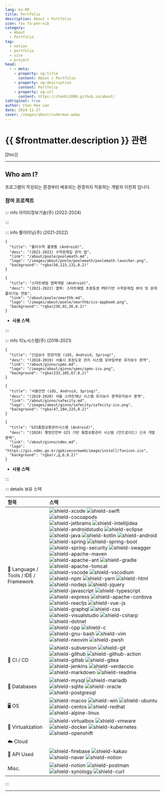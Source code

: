 ```yaml
---
lang: ko-KR
title: Portfolio
description: About > Portfolio
icon: fas fa-pen-nib
category: 
  - About
  - Portfolio
tag:
  - notion
  - portfolio
  - site
  - project
head:
  - - meta:
    - property: og:title
      content: About > Portfolio
    - property: og:description
      content: Portfolio
    - property: og:url
      content: https://chanhi2000.github.io/about/
isOriginal: true
author: Chan Hee Lee
date: 2024-11-27
cover: /images/about/coderman.webp
---
```


# {{ $frontmatter.description }} 관련

[[toc]]

---

## Who am I?

<TagLinks />

프로그램이 작성되는 환경부터 배포되는 환경까지 적용하는 개발자 이찬희 입니다.

### 참여 프로젝트

::: info 아이티정보기술(주) (2022-2024)

:::

::: info 풀이러닝(주) (2021-2022)

```component VPCard
{
  "title": "풀이수학 플랫폼 (Android)",
  "desc": "(2021-2022) 수학문제집 관리 앱",
  "link": "/about/poole/poolemath.md",
  "logo": "/images/about/poole/poolemath/poolemath-launcher.png",
  "background": "rgba(56,123,131,0.2)"
}
```

```component VPCard
{
  "title": "스마트해법 앱북개발 (Android)",
  "desc": "(2021-2022) 앱북: 스마트해법 초중등생 PDF기반 수학문제집 뷰어 및 문제풀이기능 연동",
  "link": "/about/poole/smarthb.md",
  "logo": "/images/about/poole/smarthb/ico-appbook.png",
  "background": "rgba(236,92,36,0.2)"
}
```

- **사용 스택**: <ShieldsGroup logos="openjdk,intellijidea,gradle,android,androidstudio,git,firebase,jetpackcompose,bitbucket,jira,confluence,docker,nodedotjs,mysql,express,amazons3"/>

:::

::: info 지노시스템(주) (2018-2021)

```component VPCard
{
  "title": "긴급보수 현장지원 (iOS, Android, Spring)",
  "desc": "(2018-2019) 서울시 포장도로 관리 시스템 모바일부분 유지보수 용역",
  "link": "/about/ginno/spms.md",
  "logo": "/images/about/ginno/spms/spms-ico.png",
  "background": "rgba(233,105,67,0.2)"
}
```

```component VPCard
{
  "title": "서울안전 (iOS, Android, Spring)",
  "desc": "(2019-2020) 서울 스마트재난 시스템 유지보수 용역유지보수 용역",
  "link": "/about/ginno/safecity.md",
  "logo": "/images/about/ginno/safecity/safecity-ico.png",
  "background": "rgba(47,104,225,0.2)"
}
```

```component VPCard
{
  "title": "GIS통합상황관리시스템 (Android)",
  "desc": "(2020) 행정안전부 GIS 기반 통합상황관리 시스템 (안드로이드) 신규 개발 용역",
  "link": "/about/ginno/ndms.md",
  "logo": "https://gis.ndms.go.kr/gpkisecureweb/image/install/favicon.ico",
  "background": "rgba(r,g,b,0.2)"
}
```

- **사용 스택**: <ShieldsGroup logos="openjdk,swift,kotlin,oracle,eclipseide,postman,intellijidea,apple,xcode,cocoapods,spring,gradle,apachemaven,android,androidstudio,git,gitea,nodedotjs,apachecordova,verdaccio,docker,windows,jenkins"/>

:::



::: details 보유 스택

| 항목 | 스택 |
| :--- | :--- |
| :rocket: Language / Tools / IDE / Framework | ![shield-xcode][shield-xcode] ![shield-swift][shield-swift] ![shield-cocoapods][shield-cocoapods]<br/>![shield-jetbrains][shield-jetbrains] ![shield-intellijidea][shield-intellijidea] ![shield-androidstudio][shield-androidstudio] ![shield-eclipse][shield-eclipse] ![shield-java][shield-java] ![shield-kotlin][shield-kotlin] ![shield-android][shield-android] ![shield-spring][shield-spring] ![shield-spring-boot][shield-spring-boot] ![shield-spring-security][shield-spring-security] ![shield-swagger][shield-swagger] ![shield-apache-maven][shield-apache-maven] ![shield-apache-ant][shield-apache-ant] ![shield-gradle][shield-gradle] ![shield-apache-tomcat][shield-apache-tomcat] <br/>![shield-vscode][shield-vscode] ![shield-vscodium][shield-vscodium] ![shield-npm][shield-npm] ![shield-yarn][shield-yarn] ![shield-html][shield-html] ![shield-nodejs][shield-nodejs] ![shield-jquery][shield-jquery] ![shield-javascript][shield-javascript] ![shield-typescript][shield-typescript] ![shield-express][shield-express] ![shield-apache-cordova][shield-apache-cordova] ![shield-reactjs][shield-reactjs] ![shield-vue-js][shield-vue-js] ![shield-graphql][shield-graphql] ![shield-css][shield-css]<br/> ![shield-visualstudio][shield-visualstudio] ![shield-csharp][shield-csharp] ![shield-dotnet][shield-dotnet] <br/> ![shield-cpp][shield-cpp] ![shield-c][shield-c] <br/> ![shield-gnu-bash][shield-gnu-bash] ![shield-vim][shield-vim] ![shield-neovim][shield-neovim] ![shield-pwsh][shield-pwsh] |
| :truck: CI / CD | ![shield-subversion][shield-subversion] ![shield-git][shield-git]<br/> ![shield-github][shield-github] ![shield-github-action][shield-github-action] ![shield-gitlab][shield-gitlab] ![shield-gitea][shield-gitea] <br/> ![shield-jenkins][shield-jenkins] ![shield-verdaccio][shield-verdaccio] <br/> ![shield-markdown][shield-markdown] ![shield-readme][shield-readme] |
|	:mag_right: Databases | ![shield-mysql][shield-mysql] ![shield-mariadb][shield-mariadb] ![shield-sqlite][shield-sqlite] ![shield-oracle][shield-oracle] ![shield-postgresql][shield-postgresql] |
| :desktop_computer: OS | ![shield-macos][shield-macos] ![shield-win][shield-win] ![shield-ubuntu][shield-ubuntu] ![shield-centos][shield-centos] ![shield-redhat][shield-redhat] ![shield-alpine-linux][shield-alpine-linux] |
| :ship: Virtualization | ![shield-virtualbox][shield-virtualbox] ![shield-vmware][shield-vmware] ![shield-docker][shield-docker] ![shield-kubernetes][shield-kubernetes] ![shield-openshift][shield-openshift] |
| :cloud: Cloud | |
| :vertical_traffic_light: API Used | ![shield-firebase][shield-firebase] ![shield-kakao][shield-kakao] ![shield-naver][shield-naver] ![shield-notion][shield-notion] |
| Misc. | ![shield-notion][shield-notion] ![shield-postman][shield-postman] ![shield-synology][shield-synology] ![shield-curl][shield-curl] |

:::

---

[shield-swift]: https://img.shields.io/badge/Swift-FA7343?logo=swift&logoColor=white&style=flat-square
[shield-xcode]: https://img.shields.io/badge/Xcode-1575F9?logo=Xcode&logoColor=white&style=flat-square
[shield-cocoapods]: https://img.shields.io/badge/CocoaPods-EE3322?logo=CocoaPods&logoColor=white&style=flat-square

[shield-jetbrains]: https://img.shields.io/badge/Jetbrains-000000?logo=jetbrains&logoColor=white&style=flat-square
[shield-intellijidea]: https://img.shields.io/badge/Intellij%20Idea-000000?logo=intellijidea&logoColor=white&style=flat-square
[shield-androidstudio]: https://img.shields.io/badge/Android%20Studio-3DDC84?logo=androidstudio&logoColor=white&style=flat-square
[shield-eclipse]: https://img.shields.io/badge/Eclipse-2C2255?logo=eclipseide&logoColor=white&style=flat-square 
[shield-java]: https://img.shields.io/badge/Java-007396?logo=openjdk&logoColor=white&style=flat-square
[shield-kotlin]: https://img.shields.io/badge/Kotlin-0095D5?logo=kotlin&logoColor=white&style=flat-square
[shield-android]: https://img.shields.io/badge/Android-3DDC84?logo=android&logoColor=white&style=flat-square
[shield-spring]: https://img.shields.io/badge/Spring-6DB33F?logo=Spring&logoColor=white&style=flat-square
[shield-spring-boot]: https://img.shields.io/badge/Spring%20Boot-6DB33F?logo=Springboot&logoColor=white&style=flat-square
[shield-spring-security]: https://img.shields.io/badge/Spring%20Security-6DB33F?logo=Springsecurity&logoColor=white&style=flat-square
[shield-swagger]: https://img.shields.io/badge/Swagger-85EA2D?logo=swagger&logoColor=white&style=flat-square
[shield-apache-maven]: https://img.shields.io/badge/Apache%20Maven-C71A36?logo=apachemaven&logoColor=white&style=flat-square
[shield-apache-ant]: https://img.shields.io/badge/Apache%20Ant-A81C7D?logo=apacheant&logoColor=white&style=flat-square
[shield-gradle]: https://img.shields.io/badge/Gradle-02303A?logo=gradle&logoColor=white&style=flat-square
[shield-apache-tomcat]: https://img.shields.io/badge/Apache%20Tomcat-F8DC75?logo=apachetomcat&logoColor=white&style=flat-square 

[shield-vscode]: https://img.shields.io/badge/Visual%20Studio%20Code-007ACC?logo=visualstudiocode&logoColor=white&style=flat-square
[shield-vscodium]: https://img.shields.io/badge/VSCodium-2F80ED?logo=vscodium&logoColor=white&style=flat-square
[shield-npm]: https://img.shields.io/badge/npm-CB3837?logo=npm&logoColor=white&style=flat-square
[shield-yarn]: https://img.shields.io/badge/yarn-2C8EBB?logo=yarn&logoColor=white&style=flat-square
[shield-html]: https://img.shields.io/badge/HTML-E34F26?logo=html5&logoColor=white&style=flat-square
[shield-jquery]: https://img.shields.io/badge/jQuery-0769AD?logo=jQuery&logoColor=white&style=flat-square
[shield-nodejs]: https://img.shields.io/badge/Node.js-339933?logo=nodedotjs&logoColor=white&style=flat-square
[shield-javascript]: https://img.shields.io/badge/Javascript-F7DF1E?logo=javascript&logoColor=white&style=flat-square
[shield-typescript]: https://img.shields.io/badge/Typescript-3178C6?logo=typescript&logoColor=white&style=flat-square
[shield-express]: https://img.shields.io/badge/Express-000000?logo=express&logoColor=white&style=flat-square
[shield-apache-cordova]: https://img.shields.io/badge/Apache%20Cordova-E8E8E8?logo=Apache%20Cordova&logoColor=white&style=flat-square
[shield-reactjs]: https://img.shields.io/badge/React.js-61DAFB?logo=react&logoColor=white&style=flat-square
[shield-vue-js]: https://img.shields.io/badge/Vue.js-4FC08D?logo=vuedotjs&logoColor=white&style=flat-square
[shield-graphql]: https://img.shields.io/badge/GraphQL-E10098?logo=GraphQL&logoColor=white&style=flat-square
[shield-css]: https://img.shields.io/badge/css3-1572B6?logo=css3&logoColor=white&style=flat-square

[shield-visualstudio]: https://img.shields.io/badge/Visual%20Studio-5C2D91?logo=visualstudio&logoColor=white&style=flat-square
[shield-csharp]: https://img.shields.io/badge/C%20Sharp-239120?logo=csharp&logoColor=white&style=flat-square
[shield-dotnet]: https://img.shields.io/badge/.Net%20Core-5C2D91?logo=dotnet&logoColor=white&style=flat-square
[shield-cpp]: https://img.shields.io/badge/C++-00599C?logo=cplusplus&logoColor=white&style=flat-square
[shield-c]: https://img.shields.io/badge/C-A8B9CC?logo=c&logoColor=white&style=flat-square

[shield-gnu-bash]: https://img.shields.io/badge/GNU%20Bash-4EAA25?logo=gnubash&logoColor=white&style=flat-square
[shield-vim]: https://img.shields.io/badge/Vim-019733?logo=vim&logoColor=white&style=flat-square
[shield-neovim]: https://img.shields.io/badge/Neovim-57A143?logo=neovim&logoColor=white&style=flat-square
[shield-pwsh]: https://img.shields.io/badge/Powershell-5391FE?logo=powershell&logoColor=white&style=flat-square

[shield-subversion]: https://img.shields.io/badge/Subversion-809CC9?logo=Subversion&logoColor=white&style=flat-square
[shield-git]: https://img.shields.io/badge/Git-F05032?logo=git&logoColor=white&style=flat-square
[shield-github]: https://img.shields.io/badge/Github-181717?logo=github&logoColor=white&style=flat-square
[shield-github-action]: https://img.shields.io/badge/Github%20Actions-2088FF?logo=githubactions&logoColor=white&style=flat-square
[shield-gitlab]: https://img.shields.io/badge/Gitlab-FC6D26?logo=gitlab&logoColor=white&style=flat-square
[shield-gitea]: https://img.shields.io/badge/Gitea-609926?logo=Gitea&logoColor=white&style=flat-square
[shield-jenkins]: https://img.shields.io/badge/Jenkins-D24939?logo=jenkins&logoColor=white&style=flat-square
[shield-markdown]: https://img.shields.io/badge/Markdown-000000?logo=jenkins&logoColor=white&style=flat-square
[shield-readme]: https://img.shields.io/badge/ReadMe-018EF5?logo=readme&logoColor=white&style=flat-square
[shield-verdaccio]: https://img.shields.io/badge/Verdaccio-4B5E40?logo=verdaccio&logoColor=white&style=flat-square

[shield-mysql]: https://img.shields.io/badge/MySQL-4479A1?logo=mysql&logoColor=white&style=flat-square
[shield-mariadb]: https://img.shields.io/badge/MariaDB-003545?logo=MariaDB&logoColor=white&style=flat-square
[shield-sqlite]: https://img.shields.io/badge/SQLite-003B57?logo=sqlite&logoColor=white&style=flat-square
[shield-oracle]: https://img.shields.io/badge/Oracle-F80000?logo=oracle&logoColor=white&style=flat-square
[shield-postgresql]: https://img.shields.io/badge/PostgreSQL-4169E1?logo=postgresql&logoColor=white&style=flat-square

[shield-macos]: https://img.shields.io/badge/macOS-000000?logo=apple&logoColor=white&style=flat-square
[shield-win]: https://img.shields.io/badge/Windows-0078D6?logo=windows&logoColor=white&style=flat-square
[shield-ubuntu]: https://img.shields.io/badge/Ubuntu-E95420?logo=ubuntu&logoColor=white&style=flat-square
[shield-centos]: https://img.shields.io/badge/CentOS-262577?logo=centos&logoColor=white&style=flat-square
[shield-redhat]: https://img.shields.io/badge/Red%20Hat-EE0000?logo=redhat&logoColor=white&style=flat-square
[shield-alpine-linux]: https://img.shields.io/badge/Alpine%20Linux-E95420?logo=alpinelinux&logoColor=white&style=flat-square

[shield-virtualbox]: https://img.shields.io/badge/Virtualbox-183A61?logo=virtualbox&logoColor=white&style=flat-square
[shield-vmware]: https://img.shields.io/badge/VMWare-607078?logo=vmward&logoColor=white&style=flat-square
[shield-docker]: https://img.shields.io/badge/Docker-2496ED?logo=docker&logoColor=white&style=flat-square
[shield-kubernetes]: https://img.shields.io/badge/Kubernetes-326CE5?logo=Kubernetes&logoColor=white&style=flat-square
[shield-openshift]: https://img.shields.io/badge/Openshift-EE0000?logo=redhatopenshift&logoColor=white&style=flat-square

[shield-firebase]: https://img.shields.io/badge/Firebase%20API-FFCA28?logo=Firebase&logoColor=white&style=flat-square
[shield-kakao]: https://img.shields.io/badge/Kakao%20API-FFCD00?logo=Kakao&logoColor=white&style=flat-square
[shield-naver]: https://img.shields.io/badge/NCloud-03C75A?logo=naver&logoColor=white&style=flat-square

[shield-notion]: https://img.shields.io/badge/Notion-000000?logo=Notion&logoColor=white&style=flat-square
[shield-postman]: https://img.shields.io/badge/Postman-FF6C37?logo=Postman&logoColor=white&style=flat-square
[shield-synology]: https://img.shields.io/badge/Synology%20NAS-B6B5B6?logo=synology&logoColor=white&style=flat-square
[shield-curl]: https://img.shields.io/badge/curl-073551?logo=curl&logoColor=white&style=flat-square